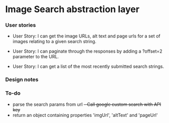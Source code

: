 # Image Search abstraction layer

### User stories

- User Story: I can get the image URLs, alt text and page urls for a set of images relating to a given search string.

- User Story: I can paginate through the responses by adding a ?offset=2 parameter to the URL.

- User Story: I can get a list of the most recently submitted search strings.

### Design notes

### To-do
- parse the search params from url
~~- Call google custom search with API key~~ 
- return an object containing properties 'imgUrl', 'altText' and 'pageUrl'